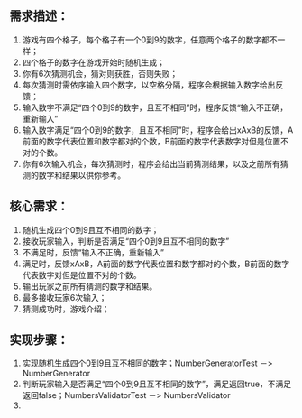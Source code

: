 ## 需求描述：

1. 游戏有四个格子，每个格子有一个0到9的数字，任意两个格子的数字都不一样；
2. 四个格子的数字在游戏开始时随机生成；
2. 你有6次猜测机会，猜对则获胜，否则失败；
3. 每次猜测时需依序输入四个数字，以空格分隔，程序会根据输入数字给出反馈；
4. 输入数字不满足“四个0到9的数字，且互不相同”时，程序反馈“输入不正确，重新输入”
5. 输入数字满足“四个0到9的数字，且互不相同”时，程序会给出xAxB的反馈，A前面的数字代表位置和数字都对的个数，B前面的数字代表数字对但是位置不对的个数。
6. 你有6次输入机会，每次猜测时，程序会给出当前猜测结果，以及之前所有猜测的数字和结果以供你参考。

## 核心需求：

1. 随机生成四个0到9且互不相同的数字；
2. 接收玩家输入，判断是否满足“四个0到9且互不相同的数字”
3. 不满足时，反馈“输入不正确，重新输入”
3. 满足时，反馈xAxB，A前面的数字代表位置和数字都对的个数，B前面的数字代表数字对但是位置不对的个数。
4. 输出玩家之前所有猜测的数字和结果。
5. 最多接收玩家6次输入；
6. 猜测成功时，游戏介绍；

## 实现步骤：

1. 实现随机生成四个0到9且互不相同的数字；NumberGeneratorTest －> NumberGenerator
2. 判断玩家输入是否满足“四个0到9且互不相同的数字”，满足返回true，不满足返回false；NumbersValidatorTest －> NumbersValidator
3. 
